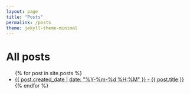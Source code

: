 ```yaml
---
layout: page
title: "Posts"
permalink: /posts
theme: jekyll-theme-minimal
---
```


# All posts

<ul>
  {% for post in site.posts %}
    <li>
      <a href="{{ post.url }}">{{ post.created_date | date: "%Y-%m-%d %H:%M" }} - {{ post.title }}</a>
    </li>
  {% endfor %}
</ul>
